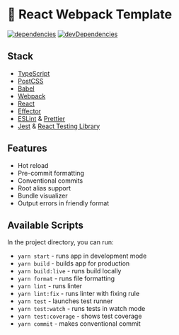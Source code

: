 # 🚀 React Webpack Template

[![dependencies](https://david-dm.org/kotoyama/react-webpack-template.svg)](https://david-dm.org/kotoyama/react-webpack-template)
[![devDependencies](https://david-dm.org/kotoyama/react-webpack-template/dev-status.svg)](https://david-dm.org/kotoyama/react-webpack-template?type=dev)

## Stack

- [TypeScript](https://www.typescriptlang.org/)
- [PostCSS](https://github.com/postcss/postcss)
- [Babel](https://github.com/babel/babel)
- [Webpack](https://github.com/webpack/webpack)
- [React](https://github.com/facebook/react)
- [Effector](https://github.com/effector/effector)
- [ESLint](https://github.com/eslint/eslint) & [Prettier](https://github.com/prettier/prettier)
- [Jest](https://github.com/facebook/jest) & [React Testing Library](https://github.com/testing-library/react-testing-library)

## Features

- Hot reload
- Pre-commit formatting
- Conventional commits
- Root alias support
- Bundle visualizer
- Output errors in friendly format

## Available Scripts

In the project directory, you can run:

- `yarn start` - runs app in development mode
- `yarn build` - builds app for production
- `yarn build:live` - runs build locally
- `yarn format` - runs file formatting
- `yarn lint` - runs linter
- `yarn lint:fix` - runs linter with fixing rule
- `yarn test` - launches test runner
- `yarn test:watch` - runs tests in watch mode
- `yarn test:coverage` - shows test coverage
- `yarn commit` - makes conventional commit
